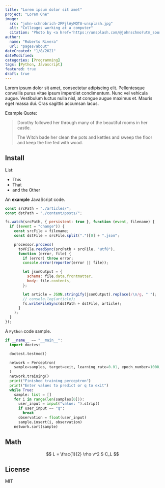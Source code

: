 ```yaml
---
title: "Lorem ipsum dolor sit amet"
project: "Lorem One"
image:
  src: "john-schnobrich-2FPjlAyMQTA-unsplash.jpg"
  alt: "Colleages working at a computer"
  citation: "Photo by <a href='https://unsplash.com/@johnschno?utm_source=unsplash&utm_medium=referral&utm_content=creditCopyText'>John Schnobrich</a> on <a href='https://unsplash.com/?utm_source=unsplash&utm_medium=referral&utm_content=creditCopyText'>Unsplash</a>"
author:
  name: "Roberto Rivera"
  url: "pages/about"
dateCreated: "1/8/2021"
dateModified:
categories: [Programming]
tags: [Python, Javascript]
featured: true
draft: true
---
```


Lorem ipsum dolor sit amet, consectetur adipiscing elit. Pellentesque convallis purus vitae ipsum imperdiet condimentum. Nunc vel vehicula augue. Vestibulum luctus nulla nisl, at congue augue maximus et. Mauris eget massa dui. Cras sagittis accumsan lacus.

Example Quote:

> Dorothy followed her through many of the beautiful rooms in her castle.
>
> The Witch bade her clean the pots and kettles and sweep the floor and keep the fire fed with wood.

<!-- ## Table of Content -->

## Install

List:

* This
* That
* and the Other

An **example** JavaScript code.

```js
const srcPath = "./articles/";
const dstPath = "./content/posts/";

fs.watch(srcPath, { persistent: true }, function (event, filename) {
  if ((event = "change")) {
    const srcFile = filename;
    const dstFile = srcFile.split(".")[0] + ".json";

    processor.process(
      toVFile.readSync(srcPath + srcFile, "utf8"),
      function (error, file) {
        if (error) throw error;
        console.error(reporter(error || file));

        let jsonOutput = {
          schema: file.data.frontmatter,
          body: file.contents,
        };

        let article = JSON.stringify(jsonOutput).replace(/\n/g, " ");
        // console.log(article);
        fs.writeFileSync(dstPath + dstFile, article);
      }
    );
  }
});
```

A `Python` code sample.

```python
if __name__ == "__main__":
  import doctest

  doctest.testmod()

  network = Perceptron(
    sample=samples, target=exit, learning_rate=0.01, epoch_number=1000, bias=-1
  )
  network.training()
  print("Finished training perceptron")
  print("Enter values to predict or q to exit")
  while True:
    sample: list = []
    for i in range(len(samples[0])):
      user_input = input("value: ").strip()
      if user_input == "q":
        break
      observation = float(user_input)
      sample.insert(i, observation)
    network.sort(sample)
```

## Math

$$
L = \frac{1}{2} \rho v^2 S C_L
$$

## License

MIT
